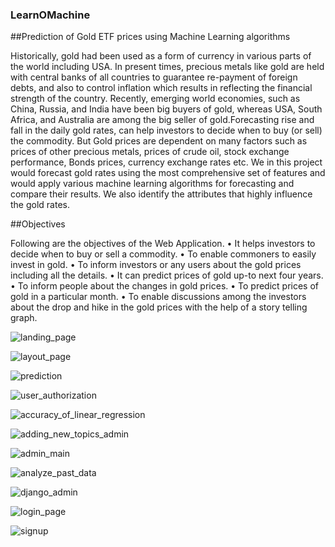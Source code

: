 ### LearnOMachine
##Prediction of Gold ETF prices using Machine Learning algorithms

Historically, gold had been used as a form of currency in various parts of the world including USA. In present times, precious metals like gold are held with central banks of all countries to guarantee re-payment of foreign debts, and also to control inflation which results in reflecting the financial strength of the country.
Recently, emerging world economies, such as China, Russia, and India have been big buyers of gold, whereas USA, South Africa, and Australia are among the big seller of gold.Forecasting rise and fall in the daily gold rates, can help investors to decide when to buy (or sell) the commodity. But Gold prices are dependent on many factors such as prices of other precious metals, prices of crude oil, stock exchange performance, Bonds prices, currency exchange rates etc.
We in this project would forecast gold rates using the most comprehensive set of features and would apply various machine learning algorithms for forecasting and compare their results. We also identify the attributes that highly influence the gold rates. 


##Objectives

Following are the objectives of the Web Application. 
•	It helps investors to decide when to buy or sell a commodity. 
•	To enable commoners to easily invest in gold. 
•	To inform investors or any users about the gold prices including all the details. 
•	It can predict prices of gold up-to next four years. 
•	To inform people about the changes in gold prices. 
•	To predict prices of gold in a particular month.
•	To enable discussions among the investors about the drop and hike in the gold prices with the help of a story telling graph.


![landing_page](https://user-images.githubusercontent.com/40069987/60440233-081e1d80-9c32-11e9-945b-069c4d6087fe.png)

![layout_page](https://user-images.githubusercontent.com/40069987/60440392-5d5a2f00-9c32-11e9-9b3b-a1b568c8f61a.png)

![prediction](https://user-images.githubusercontent.com/40069987/60440517-a01c0700-9c32-11e9-8bcc-98429a95500e.png)

![user_authorization](https://user-images.githubusercontent.com/40069987/60440519-a0b49d80-9c32-11e9-81a0-1757b0ddac2e.png)

![accuracy_of_linear_regression](https://user-images.githubusercontent.com/40069987/60440521-a0b49d80-9c32-11e9-921a-ffc143d53ee6.png)

![adding_new_topics_admin](https://user-images.githubusercontent.com/40069987/60440525-a14d3400-9c32-11e9-903f-d0db566f6de3.png)

![admin_main](https://user-images.githubusercontent.com/40069987/60440527-a14d3400-9c32-11e9-9425-051884c838d5.png)

![analyze_past_data](https://user-images.githubusercontent.com/40069987/60440528-a14d3400-9c32-11e9-9b76-a010b798431a.png)

![django_admin](https://user-images.githubusercontent.com/40069987/60440529-a14d3400-9c32-11e9-855c-232d0f9d1829.png)

![login_page](https://user-images.githubusercontent.com/40069987/60440530-a1e5ca80-9c32-11e9-88ec-9166c2ae9a6c.png)

![signup](https://user-images.githubusercontent.com/40069987/60440518-a0b49d80-9c32-11e9-90ba-9586f4013c9a.png)

